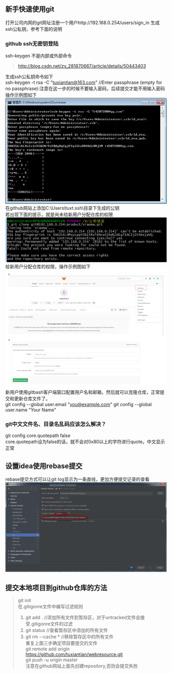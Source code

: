 ## 新手快速使用git
打开公司内网的git网址注册一个用户http://192.168.0.254/users/sign_in
生成ssh公私钥，参考下面的说明
### github ssh无密钥登陆
 ssh-keygen 不是内部或外部命令
 > http://blog.csdn.net/zy_281870667/article/details/50443403

生成ssh公私钥命令如下  
ssh-keygen -t rsa -C "tuxiantian@163.com"  //Enter passphrase (empty for no passphrase):注意在这一步的时候不要输入密码，后续提交才能不用输入密码  
操作示例图如下  
![](/images/git/nopassword.png)  
在github网站上添加C:\Users\tuxt\.ssh\目录下生成的公钥  
若出现下面的提示，就是尚未给新用户分配仓库的权限
![](/images/git/clone_error.png)  
给新用户分配仓库的权限，操作示例图如下  
![](/images/git/assign_permission.png)  
新用户使用gitbash客户端窗口配置用户名和邮箱，然后就可以克隆仓库，正常提交和更新仓库文件了。  
git config --global user.email "you@example.com"
git config --global user.name "Your Name"
###  git中文文件名、目录名乱码应该怎么解决？
git config core.quotepath false  
core.quotepath设为false的话，就不会对0x80以上的字符进行quote。中文显示正常  

## 设置idea使用rebase提交
rebase提交方式可以让git log显示为一条直线，更加方便提交记录的查看
![](/images/git/git_idea.png)

## 提交本地项目到github仓库的方法
> git init  
> 在.gitigonre文件中编写过滤规则  
> 1. git add .	//添加所有文件到暂存区，对于untracked文件会接受.gitigonre文件的过滤  
> 2. git status	//查看暂存区中添加的所有文件  
> 3. git rm --cache *	//移除暂存区中的所有文件  
> 重复上面三步确定项目要提交的文件  
> git remote add origin https://github.com/tuxiantian/webresource.git  
> git push -u origin master  
> 注意在github网站上面先创建repository,否则会提交失败  